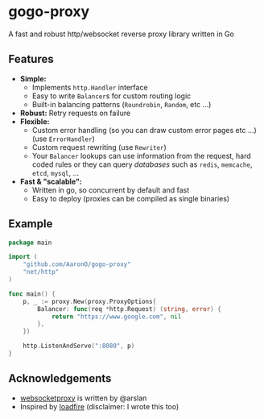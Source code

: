 gogo-proxy
==========

A fast and robust http/websocket reverse proxy library written in Go


## Features
  - **Simple:**
    - Implements `http.Handler` interface
    - Easy to write `Balancer`s for custom routing logic
    - Built-in balancing patterns (`Roundrobin`, `Random`, etc ...)
  - **Robust:** Retry requests on failure
  - **Flexible:**
    - Custom error handling (so you can draw custom error pages etc ...) (use `ErrorHandler`)
    - Custom request rewriting (use `Rewriter`)
    - Your `Balancer` lookups can use information from the request, hard coded rules or they can query *databases* such as `redis`, `memcache`, `etcd`, `mysql`, ...
  - **Fast & "scalable":**
    - Written in go, so concurrent by default and fast
    - Easy to deploy (proxies can be compiled as single binaries)


## Example

```go
package main

import (
    "github.com/AaronO/gogo-proxy"
    "net/http"
)

func main() {
    p, _ := proxy.New(proxy.ProxyOptions{
        Balancer: func(req *http.Request) (string, error) {
            return "https://www.google.com", nil
        },
    })

    http.ListenAndServe(":8080", p)
}
```


## Acknowledgements
  - [websocketproxy](https://github.com/koding/websocketproxy)  is written by @arslan
  - Inspired by [loadfire](https://github.com/FriendCode/loadfire) (disclaimer: I wrote this too)
